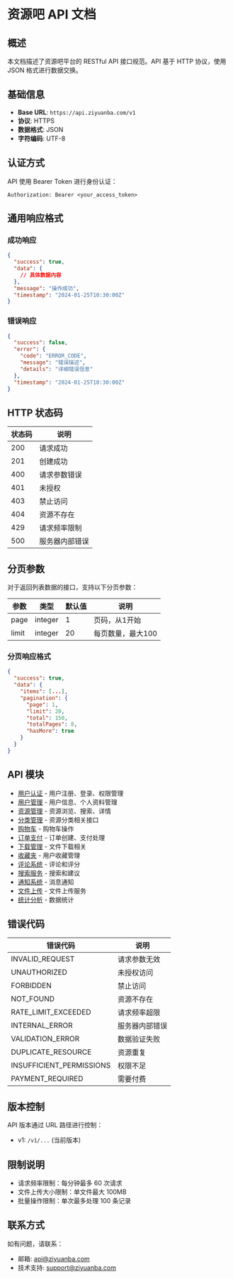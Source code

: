 # 资源吧 API 文档

## 概述

本文档描述了资源吧平台的 RESTful API 接口规范。API 基于 HTTP 协议，使用 JSON 格式进行数据交换。

## 基础信息

- **Base URL**: `https://api.ziyuanba.com/v1`
- **协议**: HTTPS
- **数据格式**: JSON
- **字符编码**: UTF-8

## 认证方式

API 使用 Bearer Token 进行身份认证：

```http
Authorization: Bearer <your_access_token>
```

## 通用响应格式

### 成功响应

```json
{
  "success": true,
  "data": {
    // 具体数据内容
  },
  "message": "操作成功",
  "timestamp": "2024-01-25T10:30:00Z"
}
```

### 错误响应

```json
{
  "success": false,
  "error": {
    "code": "ERROR_CODE",
    "message": "错误描述",
    "details": "详细错误信息"
  },
  "timestamp": "2024-01-25T10:30:00Z"
}
```

## HTTP 状态码

| 状态码 | 说明 |
|--------|------|
| 200 | 请求成功 |
| 201 | 创建成功 |
| 400 | 请求参数错误 |
| 401 | 未授权 |
| 403 | 禁止访问 |
| 404 | 资源不存在 |
| 429 | 请求频率限制 |
| 500 | 服务器内部错误 |

## 分页参数

对于返回列表数据的接口，支持以下分页参数：

| 参数 | 类型 | 默认值 | 说明 |
|------|------|--------|------|
| page | integer | 1 | 页码，从1开始 |
| limit | integer | 20 | 每页数量，最大100 |

### 分页响应格式

```json
{
  "success": true,
  "data": {
    "items": [...],
    "pagination": {
      "page": 1,
      "limit": 20,
      "total": 150,
      "totalPages": 8,
      "hasMore": true
    }
  }
}
```

## API 模块

- [用户认证](./auth/README.md) - 用户注册、登录、权限管理
- [用户管理](./users/README.md) - 用户信息、个人资料管理
- [资源管理](./resources/README.md) - 资源浏览、搜索、详情
- [分类管理](./categories/README.md) - 资源分类相关接口
- [购物车](./cart/README.md) - 购物车操作
- [订单支付](./orders/README.md) - 订单创建、支付处理
- [下载管理](./downloads/README.md) - 文件下载相关
- [收藏夹](./favorites/README.md) - 用户收藏管理
- [评论系统](./comments/README.md) - 评论和评分
- [搜索服务](./search/README.md) - 搜索和建议
- [通知系统](./notifications/README.md) - 消息通知
- [文件上传](./upload/README.md) - 文件上传服务
- [统计分析](./analytics/README.md) - 数据统计

## 错误代码

| 错误代码 | 说明 |
|----------|------|
| INVALID_REQUEST | 请求参数无效 |
| UNAUTHORIZED | 未授权访问 |
| FORBIDDEN | 禁止访问 |
| NOT_FOUND | 资源不存在 |
| RATE_LIMIT_EXCEEDED | 请求频率超限 |
| INTERNAL_ERROR | 服务器内部错误 |
| VALIDATION_ERROR | 数据验证失败 |
| DUPLICATE_RESOURCE | 资源重复 |
| INSUFFICIENT_PERMISSIONS | 权限不足 |
| PAYMENT_REQUIRED | 需要付费 |

## 版本控制

API 版本通过 URL 路径进行控制：
- v1: `/v1/...` (当前版本)

## 限制说明

- 请求频率限制：每分钟最多 60 次请求
- 文件上传大小限制：单文件最大 100MB
- 批量操作限制：单次最多处理 100 条记录

## 联系方式

如有问题，请联系：
- 邮箱: api@ziyuanba.com
- 技术支持: support@ziyuanba.com
